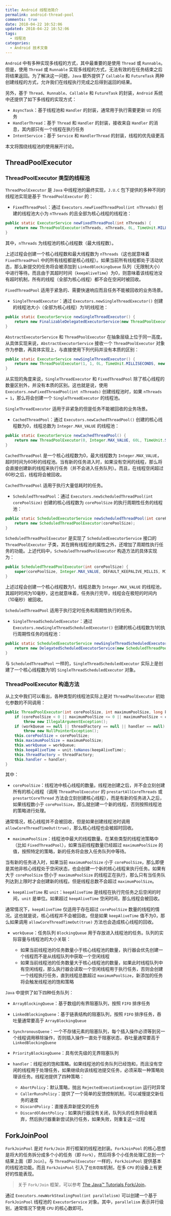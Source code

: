 ```yaml
---
title: Android 线程池简介
permalink: android-thread-pool
comments: true
date: 2018-04-22 10:52:06
updated: 2018-04-22 10:52:06
tags:
  - 线程池
categories:
  - Android 技术文章
---
```


`Android` 中有多种实现多线程的方式，其中最重要的是使用 `Thread` 或 `Runnable`。但是，使用 `Thread` 或 `Runnable` 实现多线程的方式，无法有效的在任务结束之后将结果返回。为了解决这一问题，`Java` 额外提供了 `Callable` 和 `FutureTask` 两种创建线程的方式，允许我们在线程执行完成之后得到返回的结果。

另外，基于 `Thread`、`Runnable`、`Callable` 和 `FutureTask` 的封装，`Android` 系统中还提供了如下多线程的实现方式：

* `AsyncTask`：基于线程池和 `Handler` 的封装，通常用于执行需要更新 `UI` 的任务
* `HandlerThread`：基于 `Thread` 和 `Handler` 的封装，接收来自 `Handler` 的消息，其内部只有一个线程在执行任务
* `IntentService`：基于 `Service` 和 `HandlerThread` 的封装，线程的优先级更高

本文将围绕线程池的使用展开讨论。
<!--more-->

## ThreadPoolExecutor

### ThreadPoolExecutor 类型的线程池

`ThreadPoolExecutor` 是 `Java` 中线程池的最终实现，`J.U.C` 包下提供的多种不同的线程池实现是基于 `ThreadPoolExecutor` 的：

* `FixedThreadPool`：通过 `Executors.newFixedThreadPool(int nThreads)` 创建的线程池大小为 `nThreads` 的且全部为核心线程的线程池：

```java
public static ExecutorService newFixedThreadPool(int nThreads) {
    return new ThreadPoolExecutor(nThreads, nThreads, 0L, TimeUnit.MILLISECONDS, new LinkedBlockingQueue<Runnable>());
}
```

其中，`nThreads` 为线程池的核心线程数（最大线程数）。

上述过程会创建一个核心线程数和最大线程数为 `nThreads`（这也就意味着 `FixedThreadPool` 中的所有线程都是核心线程）。如果当前所有线程都处于活动状态，那么新提交的任务将会被添加到 `LinkedBlockingQueue` 队列（无限制大小）中进行等待。而且由于其超时时间（`keepAliveTime`）为0，则意味着该线程池没有超时机制，所有的线程（全部为核心线程）都不会在空闲时被回收。

`FixedThreadPool` 适用于紧急的、需要快速响应而且任务不能被回收的业务场景。

* `SingleThreadExecutor`：通过 `Executors.newSingleThreadExecutor()` 创建的线程池大小（全部为核心线程）为1的线程池：

```java
public static ExecutorService newSingleThreadExecutor() {
    return new FinalizableDelegatedExecutorService(new ThreadPoolExecutor(1, 1, 0L, TimeUnit.MILLISECONDS, new LinkedBlockingQueue<Runnable>()));
}
```

`AbstractExecutorService` 和 `ThreadPoolExecutor` 在抽象层级上位于同一高度。从具体实现来说，`AbstractExecutorService` 接收一个 `ThreadPoolExecutor` 对象作为参数，再具体实现上，与直接使用下列代码并没有本质的区别：

```java
public static ExecutorService newSingleThreadExecutor() {
    return new ThreadPoolExecutor(1, 1, 0L, TimeUnit.MILLISECONDS, new LinkedBlockingQueue<Runnable>());
}
```

从实现的角度来说，`SingleThreadExecutor` 和 `FixedThreadPool` 除了核心线程的数量区别外，并没有本质的区别。这也就是说，使用 `Executors.newFixedThreadPool(int nThreads)` 创建线程池时，如果 `nThreads = 1`，那么将会创建一个 `SingleThreadExecutor` 的线程池。

`SingleThreadExecutor` 适用于非紧急的但是任务不能被回收的业务场景。

* `CachedThreadPool`：通过 `Executors.newCachedThreadPool()` 创建的核心线程数为0，线程总数为 `Integer.MAX_VALUE` 的线程池：

```java
public static ExecutorService newCachedThreadPool() {
    return new ThreadPoolExecutor(0, Integer.MAX_VALUE, 60L, TimeUnit.SECONDS, new SynchronousQueue<Runnable>());
}
```

`CachedThreadPool` 是一个核心线程数为0，最大线程数为 `Integer.MAX_VALUE`，超时时间为60秒的线程池。当有新的任务进入时，如果没有空闲的线程，那么将会直接创建新的线程来执行任务（并不会进入任务队列）。而且，在线程空闲超过60秒之后，线程将会被回收。

`CachedThreadPool` 适用于执行大量低耗时的任务。

* `ScheduledThreadPool`：通过 `Executors.newScheduledThreadPool(int corePoolSize)` 创建的核心线程数为 `corePoolSize` 的执行周期性任务的线程池：

```java
public static ScheduledExecutorService newScheduledThreadPool(int corePoolSize) {
    return new ScheduledThreadPoolExecutor(corePoolSize);
}
```

`ScheduledThreadPoolExecutor` 是实现了 `ScheduledExecutorService` 接口的 `ThreadPoolExecutor` 子类，其在拥有线程池的属性之外，还增加了周期性执行任务的功能。上述代码中，`ScheduledThreadPoolExecutor` 构造方法的具体实现为：

```java
public ScheduledThreadPoolExecutor(int corePoolSize) {
    super(corePoolSize, Integer.MAX_VALUE, DEFAULT_KEEPALIVE_MILLIS, MILLISECONDS, new DelayedWorkQueue());
}
```

上述过程会创建一个核心线程数为1，线程总数为 `Integer.MAX_VALUE` 的线程池，其超时时间为10毫秒，这也就意味着，任务执行完毕，线程会在极短的时间内（10毫秒）被回收。

`ScheduledThreadPool` 适用于执行定时任务和周期性执行的任务。

* `SingleThreadScheduledExecutor`：通过 `Executors.newSingleThreadScheduledExecutor()` 创建的核心线程数为1的执行周期性任务的线程池：

```java
public static ScheduledExecutorService newSingleThreadScheduledExecutor() {
    return new DelegatedScheduledExecutorService(new ScheduledThreadPoolExecutor(1));
}
```

与 `ScheduledThreadPool` 一样的，`SingleThreadScheduledExecutor` 实际上是创建了一个核心线程数为1的 `SingleThreadScheduledExecutor` 对象。

### ThreadPoolExecutor 构造方法

从上文中我们可以看出，各种类型的线程池实际上是对 `ThreadPoolExecutor` 初始化参数的不同调用：

```java
public ThreadPoolExecutor(int corePoolSize, int maximumPoolSize, long keepAliveTime, TimeUnit unit, BlockingQueue<Runnable> workQueue, ThreadFactory threadFactory, RejectedExecutionHandler handler) {
    if (corePoolSize < 0 || maximumPoolSize <= 0 || maximumPoolSize < corePoolSize || keepAliveTime < 0)
        throw new IllegalArgumentException();
    if (workQueue == null || threadFactory == null || handler == null)
        throw new NullPointerException();
    this.corePoolSize = corePoolSize;
    this.maximumPoolSize = maximumPoolSize;
    this.workQueue = workQueue;
    this.keepAliveTime = unit.toNanos(keepAliveTime);
    this.threadFactory = threadFactory;
    this.handler = handler;
}
```

其中：

* `corePoolSize`：线程池中核心线程的数量。线程池创建之后，并不会立刻创建所有的核心线程（调用 `ThreadPoolExecutor` 的 `prestartAllCoreThreads` 或 `prestartCoreThread` 方法会立刻创建核心线程），而是有新的任务进入之后，如果线程数小于 `corePoolSize`，那么就创建一个新的线程，否则按照线程池的策略进行处理。

通常情况，核心线程并不会被回收，但是如果创建线程池时调用 `allowCoreThreadTimeOut(true)`，那么核心线程也会被超时回收。

* `maximumPoolSize`：线程池中最大的线程数量。在某些类型的线程池策略中（比如 `FixedThreadPool`），如果当前线程数量已经超过 `maximumPoolSize` 的值，按照特定的策略，新的任务将会放入任务队列中等待。

当有新的任务进入时，如果当前 `maximumPoolSize` 小于 `corePoolSize`，那么即便是其他非核心线程处于空闲状态，也会创建一个新的核心线程来执行任务。如果有大于 `corePoolSize` 但小于 `maximumPoolSize` 的线程正在执行，那么只有当任务队列达到上限时才会创建新的线程。但是线程总数不会超过 `maximumPoolSize`。

* `keepAliveTime` 和 `unit`：`keepAliveTime` 是线程在执行完任务之后空闲的时间，`unit` 是单位。如果超过 `keepAliveTime` 空闲时间，那么线程会被回收。

通常情况下，`keepAliveTime` 仅适用于存在超过 `corePoolSize` 数量的线程的情况。这也就是说，核心线程并不会被回收。但是如果 `keepAliveTime` 值不为0，那么如果调用 `allowCoreThreadTimeOut(true)` 方法也会造成核心线程的回收。

* `workQueue`：任务队列 `BlockingQueue` 用于存放进入线程池的任务。队列的实际容量与线程池的大小关联：

  * 如果当前线程池的任务数量小于核心线程池的数量，执行器会优先创建一个线程而不是从线程队列中获取一个空闲线程
  * 如果当前线程池的任务数量大于核心线程池的数量，如果此时线程队列中有空闲线程，那么执行器会读取一个空闲线程用于执行任务，否则会创建一个线程执行任务，直到线程总数超过 `maximumPoolSize`，新添加的任务将会触发线程池的饱和策略

`Java` 中提供了如下四种任务队列：

* `ArrayBlockingQueue`：基于数组的有界阻塞队列，按照 `FIFO` 排序任务
* `LinkedBlockingQuene`：基于链表结构的阻塞队列，按照 `FIFO` 排序任务，吞吐量通常要高于 `ArrayBlockingQueue`
* `SynchronousQuene`：一个不存储元素的阻塞队列，每个插入操作必须等到另一个线程调用移除操作，否则插入操作一直处于阻塞状态，吞吐量通常要高于 `LinkedBlockingQuene`
* `PriorityBlockingQuene`：具有优先级的无界阻塞队列

* `handler`：线程池的饱和策略。如果线程池的任务队列已经饱和，而且没有空闲的线程用于处理任务，如果继续向该线程池提交任务，必须采取一种策略处理该任务。线程池提供了四种策略：

  * `AbortPolicy`：默认策略，抛出 `RejectedExecutionException` 运行时异常
  * `CallerRunsPolicy`：提供了一个简单的反馈控制机制，可以减慢提交新任务的速度
  * `DiscardPolicy`：直接丢弃新提交的任务
  * `DiscardOldestPolicy`：如果执行器没有关闭，队列头的任务将会被丢弃，然后执行器重新尝试执行任务，如果失败，则重复这一过程


## ForkJoinPool

`ForkJoinPool` 是对 `Fork/Join` 并行框架的线程池封装。`ForkJoinPool` 的核心思想是将大的任务拆分成多个小的任务（即 `Fork`），然后将多个小任务处理汇总到一个结果上面（即 `Join`）。与 `ThreadPoolExecutor` 一样的，`ForkJoinPool` 提供基本的线程池功能。而且 `ForkJoinPool` 引入了`任务窃取`机制，在多 `CPU` 的设备上有更好的性能表现。

> 关于 `Fork/Join` 框架，可以参考 [The Java™ Tutorials Fork/Join](https://docs.oracle.com/javase/tutorial/essential/concurrency/forkjoin.html)。

通过 `Executors.newWorkStealingPool(int parallelism)` 可以创建一个基于 `ForkJoinPool` 线程池的 `ExecutorService` 对象。其中，`parallelism` 表示并行级别，通常情况下使用 `CPU` 的核心数即可。
